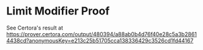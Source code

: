 # Limit Modifier Proof

See Certora's result at https://prover.certora.com/output/480394/a88ab0b4d76f40e28c5a3b28614438cd?anonymousKey=e213c25b51705cca138336429c3526cd1fd44167